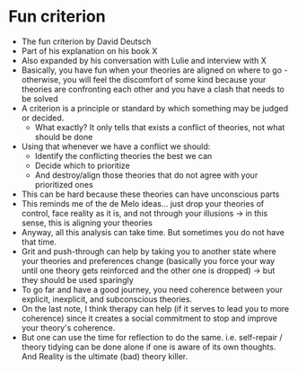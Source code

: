 # Fun criterion

- The fun criterion by David Deutsch
- Part of his explanation on his book X
- Also expanded by his conversation with Lulie and interview with X
- Basically, you have fun when your theories are aligned on where to go - otherwise, you will feel the discomfort of some kind because your theories are confronting each other and you have a clash that needs to be solved
- A criterion is a principle or standard by which something may be judged or decided.
    - What exactly? It only tells that exists a conflict of theories, not what should be done
- Using that whenever we have a conflict we should:
    - Identify the conflicting theories the best we can
    - Decide which to prioritize
    - And destroy/align those theories that do not agree with your prioritized ones
- This can be hard because these theories can have unconscious parts
- This reminds me of the de Melo ideas… just drop your theories of control, face reality as it is, and not through your illusions → in this sense, this is aligning your theories
- Anyway, all this analysis can take time. But sometimes you do not have that time.
- Grit and push-through can help by taking you to another state where your theories and preferences change (basically you force your way until one theory gets reinforced and the other one is dropped) → but they should be used sparingly
- To go far and have a good journey, you need coherence between your explicit, inexplicit, and subconscious theories.
- On the last note, I think therapy can help (if it serves to lead you to more coherence) since it creates a social commitment to stop and improve your theory's coherence.
- But one can use the time for reflection to do the same. i.e. self-repair / theory tidying can be done alone if one is aware of its own thoughts. And Reality is the ultimate (bad) theory killer.
